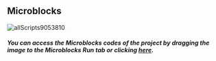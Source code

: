 ## Microblocks
![allScripts9053810](https://user-images.githubusercontent.com/112697142/190137891-8142205d-6da0-4723-bcf9-feadc7227b36.png)



##### You can access the Microblocks codes of the project by dragging the image to the Microblocks Run tab or clicking [here](https://microblocks.fun/run/microblocks.html#scripts=GP%20Scripts%0Adepends%20%27AMRadioTone%27%20%27Distance%27%20%27OLED%20Graphics%27%20%27PicoBricks%27%0A%0Ascript%20478%20126%20%7B%0AwhenCondition%20%28pb_button%29%0Ameasure%20%3D%200%0Apb_set_red_LED%20true%0Apb_beep%2050%0Arepeat%2020%20%7B%0A%20%20measure%20%2B%3D%20%28%27distance%20%28cm%29%27%2014%2015%29%0A%20%20waitMillis%2050%0A%7D%0Adistance%20%3D%20%28measure%20%2F%2020%29%0Apb_set_red_LED%20false%0AsendBroadcast%20%27go%20to%20OLED%27%0A%7D%0A%0Ascript%20867%20115%20%7B%0AwhenBroadcastReceived%20%27go%20to%20OLED%27%0AOLEDInit_I2C%20%27OLED_0.96in%27%20%273C%27%200%20false%0AOLEDwrite%20%27%3EDigital%20Ruler%3C%27%203%205%20false%0AOLEDwrite%20%28%27%5Bdata%3Ajoin%5D%27%20%27Distance%3A%27%20%28distance%20%2B%206%29%20%27cm%27%29%2015%2032%20false%0A%27play%20tone%27%20%27C%27%202%2050%0A%7D%0A%0A "here").
